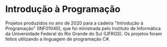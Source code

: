 # Introdução à Programação
Projetos produzidos no ano de 2020 para a cadeira "Introdução à Programação" (INF01040), que foi ministrada pelo Instituto de Informática da Universidade Federal do Rio Grande do Sul (UFRGS). Os projetos foram feitos utilizando a linguagem de programação C#.
